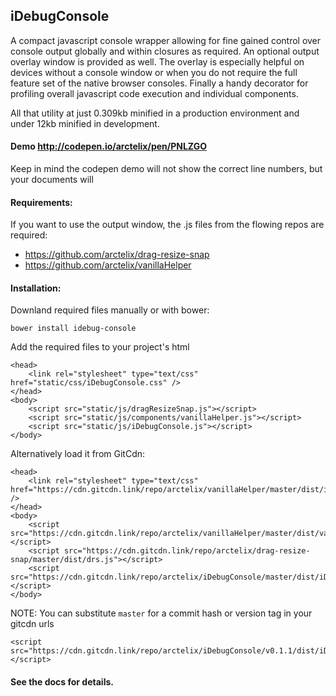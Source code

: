 ## iDebugConsole

A compact javascript console wrapper allowing for fine gained control over console output globally and 
within closures as required.  An optional output overlay window is provided as well.  The overlay is 
especially helpful on devices without a console window or when you do not require the full feature set 
of the native browser consoles.  Finally a handy decorator for profiling overall javascript code execution 
and individual components.

All that utility at just 0.309kb minified in a production environment and under 12kb minified 
in development.

#### Demo http://codepen.io/arctelix/pen/PNLZGO

Keep in mind the codepen demo will not show the correct line numbers, but your documents will

#### Requirements:

If you want to use the output window, the .js files from the flowing repos are required: 

- https://github.com/arctelix/drag-resize-snap
- https://github.com/arctelix/vanillaHelper


#### Installation:

Downland required files manually or with bower: 
    
    bower install idebug-console
    
Add the required files to your project's html
    
    <head>
        <link rel="stylesheet" type="text/css" href="static/css/iDebugConsole.css" />
    </head>
    <body>
        <script src="static/js/dragResizeSnap.js"></script>
        <script src="static/js/components/vanillaHelper.js"></script>
        <script src="static/js/iDebugConsole.js"></script>
    </body>
    
Alternatively load it from GitCdn:

    <head>
        <link rel="stylesheet" type="text/css" href="https://cdn.gitcdn.link/repo/arctelix/vanillaHelper/master/dist/iDebugConsole.css" />
    </head>
    <body>
        <script src="https://cdn.gitcdn.link/repo/arctelix/vanillaHelper/master/dist/vanillaHelper.js"></script>
        <script src="https://cdn.gitcdn.link/repo/arctelix/drag-resize-snap/master/dist/drs.js"></script>
        <script src="https://cdn.gitcdn.link/repo/arctelix/iDebugConsole/master/dist/iDebugConsole.js"></script>
    </body>
    
NOTE: You can substitute `master` for a commit hash or version tag in your gitcdn urls

    <script src="https://cdn.gitcdn.link/repo/arctelix/iDebugConsole/v0.1.1/dist/iDebugConsole.js"></script>
    
#### See the docs for details.
